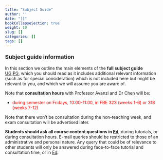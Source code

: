 ```yaml
---
title: "Subject Guide"
author: ''
date: "[]"
bookCollapseSection: true
weight: 10
slug: []
categories: []
tags: []
---
```




**<p style="font-size:18px;">Subject guide information</p>** 

In this section we outline the main elements of the **full subject guide** [UG](https://canvas.lms.unimelb.edu.au/courses/153686/modules/items/4920777),[PG](https://canvas.lms.unimelb.edu.au/courses/154246/modules/items/4920784), which you should read as it includes additional relevant information (such as for special consideration) which is not included here but might be relevant to you, and which we will assume you are aware of.

Note that **consultation hours** with Professor Avanzi and Dr Chen will be:

-  <span style="color: red;"> during semester on Fridays, 10:00-11:00, in FBE 323 (weeks 1-6) or 318 (weeks 7-12) </span>

Note that there won’t be consultation during the non-teaching week, and exam consultation will be advertised later.

**Students should ask all course content questions in [Ed](https://canvas.lms.unimelb.edu.au/courses/191080/external_tools/5837?display=borderless)**, during tutorials, or during consultation hours. E-mail queries should be restricted to those of an administrative and personal nature. Any query that could be of relevance to other students will only be answered during face-to-face tutorial and consultation time, or in [Ed](https://canvas.lms.unimelb.edu.au/courses/191080/external_tools/5837?display=borderless).
